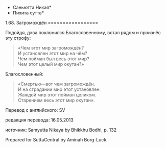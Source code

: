 * Саньютта Никая*
* Пихита сутта*

1\.68\. Загромождён
\=\=\=\=\=\=\=\=\=\=\=\=\=\=\=\=\=

Подойдя, дэва поклонился Благословенному, встал рядом и произнёс эту строфу:

> «Чем этот мир загромождён?  
> И установлен этот мир на чём?  
> Чем пойман был весь этот мир?  
> Чем этот целый мир окутан?»

Благословенный:

> «Смертью—вот чем загромождён\.  
> И на страдании мир этот установлен\.  
> Жаждой мир этот пойман целиком\.  
> Старением весь этот мир окутан»\.

Перевод с английского: SV

редакция перевода: 16\.05\.2013

источник: Samyutta Nikaya by Bhikkhu Bodhi, p\. 132

Prepared for SuttaCentral by Aminah Borg\-Luck\.